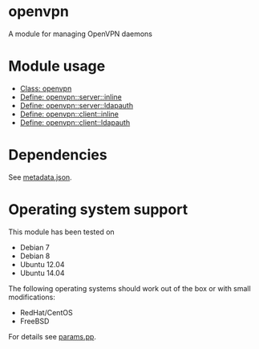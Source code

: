 openvpn
=======

A module for managing OpenVPN daemons

# Module usage

* [Class: openvpn](manifests/init.pp)
* [Define: openvpn::server::inline](manifests/server/inline.pp)
* [Define: openvpn::server::ldapauth](manifests/server/ldapauth.pp)
* [Define: openvpn::client::inline](manifests/client/inline.pp)
* [Define: openvpn::client::ldapauth](manifests/client/ldapauth.pp)

# Dependencies

See [metadata.json](metadata.json).

# Operating system support

This module has been tested on

* Debian 7
* Debian 8
* Ubuntu 12.04
* Ubuntu 14.04

The following operating systems should work out of the box or with small
modifications:

* RedHat/CentOS
* FreeBSD

For details see [params.pp](manifests/params.pp).
